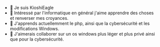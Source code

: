 - 👋 Je suis KioshiEagle
- 👀 Intéressé par l'informatique en général j'aime apprendre des choses et renverser mes croyances.
- 🌱 J'apprends actuellemment le php, ainsi que la cybersécurité et les modifications Windows.
- 💞️ J'aimerais collaborer sur un os windows plus léger et plus privé ainsi que pour la cybersécurité.
